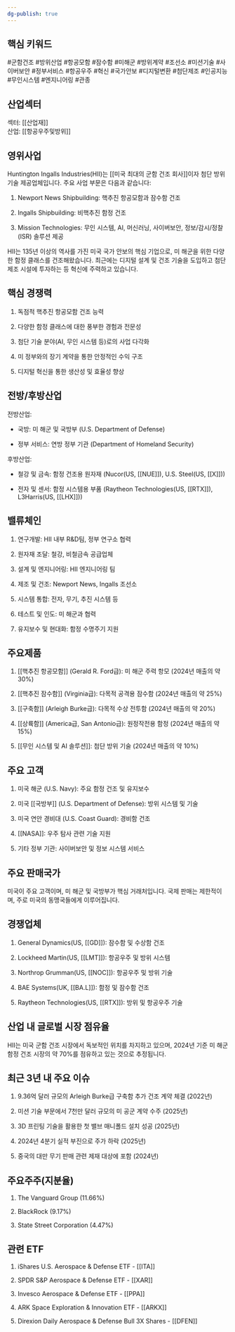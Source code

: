 ```yaml
---
dg-publish: true
---
```

## 핵심 키워드

#군함건조 #방위산업 #항공모함 #잠수함 #미해군 #방위계약 #조선소 #미션기술 #사이버보안 #정부서비스 #항공우주 #혁신 #국가안보 #디지털변환 #첨단제조 #인공지능 #무인시스템 #엔지니어링 #관종

## 산업섹터

섹터: [[산업재]]  
산업: [[항공우주및방위]]

## 영위사업

Huntington Ingalls Industries(HII)는 [[미국 최대의 군함 건조 회사]]이자 첨단 방위 기술 제공업체입니다. 주요 사업 부문은 다음과 같습니다:

1. Newport News Shipbuilding: 핵추진 항공모함과 잠수함 건조
    
2. Ingalls Shipbuilding: 비핵추진 함정 건조
    
3. Mission Technologies: 무인 시스템, AI, 머신러닝, 사이버보안, 정보/감시/정찰(ISR) 솔루션 제공
    

HII는 135년 이상의 역사를 가진 미국 국가 안보의 핵심 기업으로, 미 해군을 위한 다양한 함정 클래스를 건조해왔습니다. 최근에는 디지털 설계 및 건조 기술을 도입하고 첨단 제조 시설에 투자하는 등 혁신에 주력하고 있습니다.

## 핵심 경쟁력

1. 독점적 핵추진 항공모함 건조 능력
    
2. 다양한 함정 클래스에 대한 풍부한 경험과 전문성
    
3. 첨단 기술 분야(AI, 무인 시스템 등)로의 사업 다각화
    
4. 미 정부와의 장기 계약을 통한 안정적인 수익 구조
    
5. 디지털 혁신을 통한 생산성 및 효율성 향상
    

## 전방/후방산업

전방산업:

- 국방: 미 해군 및 국방부 (U.S. Department of Defense)
    
- 정부 서비스: 연방 정부 기관 (Department of Homeland Security)
    

후방산업:

- 철강 및 금속: 함정 건조용 원자재 (Nucor(US, [[NUE]]), U.S. Steel(US, [[X]]))
    
- 전자 및 센서: 함정 시스템용 부품 (Raytheon Technologies(US, [[RTX]]), L3Harris(US, [[LHX]]))
    

## 밸류체인

1. 연구개발: HII 내부 R&D팀, 정부 연구소 협력
    
2. 원자재 조달: 철강, 비철금속 공급업체
    
3. 설계 및 엔지니어링: HII 엔지니어링 팀
    
4. 제조 및 건조: Newport News, Ingalls 조선소
    
5. 시스템 통합: 전자, 무기, 추진 시스템 등
    
6. 테스트 및 인도: 미 해군과 협력
    
7. 유지보수 및 현대화: 함정 수명주기 지원
    

## 주요제품

1. [[핵추진 항공모함]] (Gerald R. Ford급): 미 해군 주력 항모 (2024년 매출의 약 30%)
    
2. [[핵추진 잠수함]] (Virginia급): 다목적 공격용 잠수함 (2024년 매출의 약 25%)
    
3. [[구축함]] (Arleigh Burke급): 다목적 수상 전투함 (2024년 매출의 약 20%)
    
4. [[상륙함]] (America급, San Antonio급): 원정작전용 함정 (2024년 매출의 약 15%)
    
5. [[무인 시스템 및 AI 솔루션]]: 첨단 방위 기술 (2024년 매출의 약 10%)
    

## 주요 고객

1. 미국 해군 (U.S. Navy): 주요 함정 건조 및 유지보수
    
2. 미국 [[국방부]] (U.S. Department of Defense): 방위 시스템 및 기술
    
3. 미국 연안 경비대 (U.S. Coast Guard): 경비함 건조
    
4. [[NASA]]: 우주 탐사 관련 기술 지원
    
5. 기타 정부 기관: 사이버보안 및 정보 시스템 서비스
    

## 주요 판매국가

미국이 주요 고객이며, 미 해군 및 국방부가 핵심 거래처입니다. 국제 판매는 제한적이며, 주로 미국의 동맹국들에게 이루어집니다.

## 경쟁업체

1. General Dynamics(US, [[GD]]): 잠수함 및 수상함 건조
    
2. Lockheed Martin(US, [[LMT]]): 항공우주 및 방위 시스템
    
3. Northrop Grumman(US, [[NOC]]): 항공우주 및 방위 기술
    
4. BAE Systems(UK, [[BA.L]]): 함정 및 잠수함 건조
    
5. Raytheon Technologies(US, [[RTX]]): 방위 및 항공우주 기술
    

## 산업 내 글로벌 시장 점유율

HII는 미국 군함 건조 시장에서 독보적인 위치를 차지하고 있으며, 2024년 기준 미 해군 함정 건조 시장의 약 70%를 점유하고 있는 것으로 추정됩니다.

## 최근 3년 내 주요 이슈

1. 9.36억 달러 규모의 Arleigh Burke급 구축함 추가 건조 계약 체결 (2022년)
    
2. 미션 기술 부문에서 7천만 달러 규모의 미 공군 계약 수주 (2025년)
    
3. 3D 프린팅 기술을 활용한 첫 밸브 매니폴드 설치 성공 (2025년)
    
4. 2024년 4분기 실적 부진으로 주가 하락 (2025년)
    
5. 중국의 대만 무기 판매 관련 제재 대상에 포함 (2024년)
    

## 주요주주(지분율)

1. The Vanguard Group (11.66%)
    
2. BlackRock (9.17%)
    
3. State Street Corporation (4.47%)
    

## 관련 ETF

1. iShares U.S. Aerospace & Defense ETF - [[ITA]]
    
2. SPDR S&P Aerospace & Defense ETF - [[XAR]]
    
3. Invesco Aerospace & Defense ETF - [[PPA]]
    
4. ARK Space Exploration & Innovation ETF - [[ARKX]]
    
5. Direxion Daily Aerospace & Defense Bull 3X Shares - [[DFEN]]